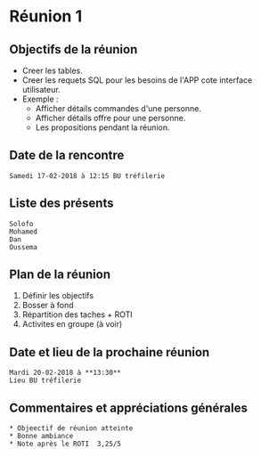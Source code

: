 # Réunion 1

## Objectifs de la réunion

* Creer les tables.
* Creer les requets SQL pour les besoins de l'APP cote interface utilisateur.
* Exemple : 
	* Afficher détails commandes d'une personne.
	* Afficher détails offre pour une personne.
	* Les propositions pendant la réunion.

## Date de la rencontre
	
	Samedi 17-02-2018 à 12:15 BU tréfilerie

## Liste des présents

	Solofo
	Mohamed
	Dan
	Oussema

## Plan de la réunion

1. Définir les objectifs
2. Bosser à fond
3. Répartition des taches + ROTI
4. Activites en groupe (à voir)



## Date et lieu de la prochaine réunion

	Mardi 20-02-2018 à **13:30**
	Lieu BU tréfilerie

## Commentaires et appréciations générales

	* Objeectif de réunion atteinte
	* Bonne ambiance
	* Note après le ROTI  3,25/5


